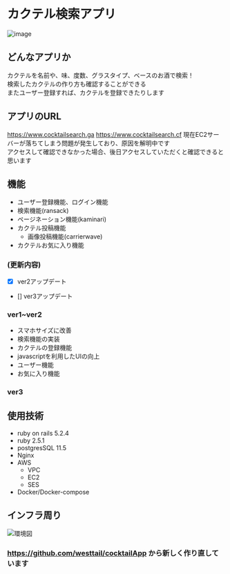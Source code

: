 # カクテル検索アプリ
![image](https://user-images.githubusercontent.com/40736515/94714698-74348780-0387-11eb-8248-2e0ae3785320.png)
## どんなアプリか
カクテルを名前や、味、度数、グラスタイプ、ベースのお酒で検索！  
検索したカクテルの作り方も確認することができる  
またユーザー登録すれば、カクテルを登録できたりします

## アプリのURL 
https://www.cocktailsearch.ga
https://www.cocktailsearch.cf
現在EC2サーバーが落ちてしまう問題が発生しており、原因を解明中です  
アクセスして確認できなかった場合、後日アクセスしていただくと確認できると思います
## 機能
* ユーザー登録機能、ログイン機能
* 検索機能(ransack)
* ページネーション機能(kaminari)
* カクテル投稿機能
  * 画像投稿機能(carrierwave)
* カクテルお気に入り機能

### (更新内容)
- [x] ver2アップデート
- [] ver3アップデート

### ver1~ver2
* スマホサイズに改善
* 検索機能の実装
* カクテルの登録機能
* javascriptを利用したUIの向上
* ユーザー機能
* お気に入り機能

### ver3

## 使用技術

* ruby on rails 5.2.4
* ruby 2.5.1
* postgresSQL 11.5
* Nginx
* AWS 
  * VPC
  * EC2
  * SES
* Docker/Docker-compose

## インフラ周り
![環境図](https://user-images.githubusercontent.com/40736515/94824216-bb7e4f00-043f-11eb-8e81-c20b4391097b.png)
### https://github.com/westtail/cocktailApp から新しく作り直しています
